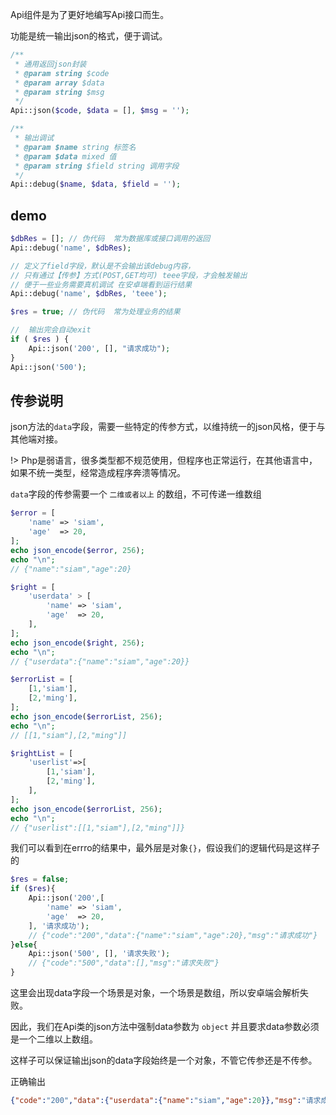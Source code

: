 Api组件是为了更好地编写Api接口而生。

功能是统一输出json的格式，便于调试。

```php
/**
 * 通用返回json封装
 * @param string $code
 * @param array $data
 * @param string $msg
 */
Api::json($code, $data = [], $msg = '');

/**
 * 输出调试
 * @param $name string 标签名
 * @param $data mixed 值
 * @param string $field string 调用字段
 */
Api::debug($name, $data, $field = '');
```

## demo
```php
$dbRes = []; // 伪代码  常为数据库或接口调用的返回
Api::debug('name', $dbRes);

// 定义了field字段，默认是不会输出该debug内容，
// 只有通过【传参】方式(POST,GET均可) teee字段，才会触发输出  
// 便于一些业务需要真机调试 在安卓端看到运行结果
Api::debug('name', $dbRes, 'teee'); 

$res = true; // 伪代码  常为处理业务的结果

//  输出完会自动exit
if ( $res ) {
    Api::json('200', [], "请求成功");
}
Api::json('500');

```

## 传参说明
json方法的`data`字段，需要一些特定的传参方式，以维持统一的json风格，便于与其他端对接。

!> Php是弱语言，很多类型都不规范使用，但程序也正常运行，在其他语言中，如果不统一类型，经常造成程序奔溃等情况。

`data`字段的传参需要一个 `二维或者以上` 的数组，不可传递一维数组

```php
$error = [
    'name' => 'siam',
    'age'  => 20,
];
echo json_encode($error, 256);
echo "\n";
// {"name":"siam","age":20}

$right = [
    'userdata' > [
        'name' => 'siam',
        'age'  => 20,
    ],
];
echo json_encode($right, 256);
echo "\n";
// {"userdata":{"name":"siam","age":20}}

$errorList = [
    [1,'siam'],
    [2,'ming'],
];
echo json_encode($errorList, 256);
echo "\n";
// [[1,"siam"],[2,"ming"]]

$rightList = [
    'userlist'=>[
        [1,'siam'],
        [2,'ming'],
    ],
];
echo json_encode($errorList, 256);
echo "\n";
// {"userlist":[[1,"siam"],[2,"ming"]]}

```

我们可以看到在errro的结果中，最外层是对象`{}`，假设我们的逻辑代码是这样子的
```php
$res = false;
if ($res){
    Api::json('200',[
        'name' => 'siam',
        'age'  => 20,
    ], '请求成功');
    // {"code":"200","data":{"name":"siam","age":20},"msg":"请求成功"}
}else{
    Api::json('500', [], '请求失败');
    // {"code":"500","data":[],"msg":"请求失败"}
}
```

这里会出现data字段一个场景是对象，一个场景是数组，所以安卓端会解析失败。

因此，我们在Api类的json方法中强制data参数为 `object` 并且要求data参数必须是一个二维以上数组。

这样子可以保证输出json的data字段始终是一个对象，不管它传参还是不传参。

正确输出
```json
{"code":"200","data":{"userdata":{"name":"siam","age":20}},"msg":"请求成功"}
```